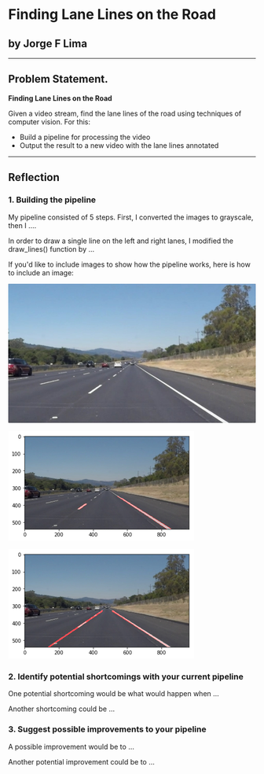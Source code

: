 # Finding Lane Lines on the Road

## by Jorge F Lima

---
## Problem Statement.


**Finding Lane Lines on the Road**

Given a video stream, find the lane lines of the road 
using techniques of computer vision. 
For this:
* Build a pipeline for processing the video
* Output the result to a new video with the lane lines annotated


[//]: # (Image References)

[image1]: ./test_images/solidWhiteRight.jpg "White lines"
[image2]: ./test_images/simple_line_noextrapolation.png "No extrapolation"
[image3]: ./test_images/Full_line_extrapolation.png "extrapolation"

---

## Reflection

### 1. Building the pipeline

My pipeline consisted of 5 steps. First, I converted the images to grayscale, then I .... 

In order to draw a single line on the left and right lanes, I modified the draw_lines() function by ...

If you'd like to include images to show how the pipeline works, here is how to include an image: 

![alt text][image1]



![alt text][image2]



![alt text][image3]
### 2. Identify potential shortcomings with your current pipeline


One potential shortcoming would be what would happen when ... 

Another shortcoming could be ...


### 3. Suggest possible improvements to your pipeline

A possible improvement would be to ...

Another potential improvement could be to ...
